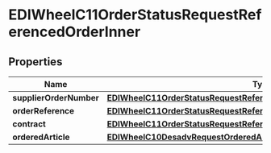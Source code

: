 

# EDIWheelC11OrderStatusRequestReferencedOrderInner


## Properties

| Name | Type | Description | Notes |
|------------ | ------------- | ------------- | -------------|
|**supplierOrderNumber** | [**EDIWheelC11OrderStatusRequestReferencedOrderInnerSupplierOrderNumber**](EDIWheelC11OrderStatusRequestReferencedOrderInnerSupplierOrderNumber.md) |  |  [optional] |
|**orderReference** | [**EDIWheelC11OrderStatusRequestReferencedOrderInnerSupplierOrderNumber**](EDIWheelC11OrderStatusRequestReferencedOrderInnerSupplierOrderNumber.md) |  |  [optional] |
|**contract** | [**EDIWheelC11OrderStatusRequestReferencedOrderInnerSupplierOrderNumber**](EDIWheelC11OrderStatusRequestReferencedOrderInnerSupplierOrderNumber.md) |  |  [optional] |
|**orderedArticle** | [**EDIWheelC10DesadvRequestOrderedArticle**](EDIWheelC10DesadvRequestOrderedArticle.md) |  |  [optional] |



